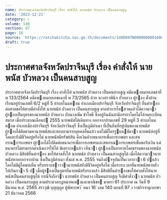 ```yaml
---
name: ประกาศศาลจังหวัดปราจีนบุรี เรื่อง คำสั่งให้ นายพนัส บัวหลวง เป็นคนสาบสูญ
date: '2023-12-21'
category: ง
volume: 140
section: 97
page: 16
source: 'https://ratchakitcha.soc.go.th/documents/140D097N0000000001600.pdf'
draft: true
---
```


# ประกาศศาลจังหวัดปราจีนบุรี เรื่อง คำสั่งให้ นายพนัส บัวหลวง เป็นคนสาบสูญ

ประกาศศาลจังหวัดปราจีนบุรี เรื่อง คําสั่งให้ นายพนัส บัวหลวง เป็นคนสาบสูญ คดีแพงหมายเลขดําที่ พ 133/2564 คดีแพงหมายเลขแดงที่ พ 73/2565 ด้วย นางสาวพินิจ บัวหลวง ผู้รอง ตั้งบ้านเรือนอยู่บ้านเลขที่ 6/2 หมู่ที่ 5 ตําบลโนนหอม อําเภอเมืองปราจีนบุรี จังหวัดปราจีนบุรี ยื่นคํารองต่อศาลขอให้ศาลมีคําสั่งให้ นายพนัส บัวหลวง เป็นคนสาบสูญ ศาลทําการไตสวนแล้วได้ความวา ผู้รองเป็นบุตรของนายพนัส บัวหลวง กับนางเพิ่ม ขําโพธิ์ ซึ่งอยู่กินฉันสามีภรรยาโดยไม่ได้จดทะเบียนสมรส เมื่อประมาณเดือนป 2555 นายพนัสได้เดินทาง ออกจากบ้านเลขที่ 29 หมู่ที่ 3 ตําบลโนนหอม อําเภอเมืองปราจีนบุรี จังหวัดปราจีนบุรี ซึ่งเป็นภูมิลําเนา ที่เป็นถิ่นที่อยู่เดิมของนายพนัส ผู้รองได้ติดตามหานายพนัสและสอบถามจากบุคคลอื่นแล้ว แต่ไม่มีใครรูแนชัดวา นายพนัสอยู่ที่ใดและยังมีชีวิตอยู่หรือไม่ นายพนัสมีทรัพย์สิน คือเงินฝากธนาคารเพื่อการเกษตร และสหกรณการเกษตร ผู้รองได้ไปติดต่อธนาคารเพื่อการเกษตรและสหกรณการเกษตรเพื่อขอรับเงิน แต่ธนาคารไม่สามารถดําเนินการให้ได้ พิเคราะหแล้ว เห็นวา ผู้รองเป็นทายาทโดยธรรมของนายพนัส บัวหลวง มีสิทธิยื่นคํารอง ขอให้ศาลสั่งให้ นายพนัส บัวหลวง เป็นคนสาบสูญได้ เมื่อได้ความวานายพนัสหายออกจากบ้าน ซึ่งเป็นภูมิลําเนา ตั้งแต่ พ.ศ. 2555 จนถึงปจจุบันเป็นเวลากวา 6 ปแล้ว โดยไม่มีผู้ใดพบเห็น หรือทราบขาววานายพนัสยังมีชีวิตอยู่หรือไม่ เมื่อระยะเวลาที่นายพนัสหายตัวไปเกินกวา 5 ป เมื่อผู้รองเป็นบุตรที่นายพนัสรับรองแล้ว มีสิทธิยื่นคํารองขอให้ศาลสั่งให้นายพนัสเป็นคนสาบสูญได้ กรณีจึงถือวา นายพนัส บัวหลวง เป็นคนสาบสูญ จึงมีคําสั่งวา นายพนัส บัวหลวง เป็นคนสาบสูญ ตามประมวลกฎหมายแพงและพาณิชย มาตรา 61 ประกาศ ณ วันที่ 9 มีนาคม พ.ศ. 2565 สราวุฒิ บุญญกูล ผู้พิพากษา ้ หนา 16 ่ เลม 140 ตอนที่ 97 ง ราชกิจจานุเบกษา 21 ธันวาคม 2566
